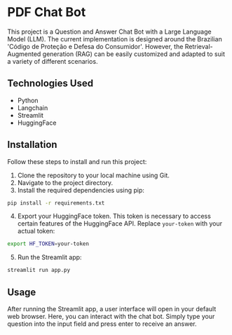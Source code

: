 # PDF Chat Bot

This project is a Question and Answer Chat Bot with a Large Language Model (LLM). The current implementation is designed around the Brazilian 'Código de Proteção e Defesa do Consumidor'. However, the Retrieval-Augmented generation (RAG) can be easily customized and adapted to suit a variety of different scenarios.

## Technologies Used

- Python
- Langchain
- Streamlit
- HuggingFace

## Installation

Follow these steps to install and run this project:

1. Clone the repository to your local machine using Git.
2. Navigate to the project directory.
3. Install the required dependencies using pip:

```bash
pip install -r requirements.txt
```

4. Export your HuggingFace token. This token is necessary to access certain features of the HuggingFace API. Replace `your-token` with your actual token:

```bash
export HF_TOKEN=your-token
```

5. Run the Streamlit app:

```bash
streamlit run app.py
```

## Usage

After running the Streamlit app, a user interface will open in your default web browser. Here, you can interact with the chat bot. Simply type your question into the input field and press enter to receive an answer.